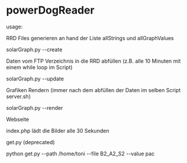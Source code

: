 # powerDogReader

usage:

RRD Files generieren an hand der Liste allStrings und allGraphValues

solarGraph.py --create

Daten vom FTP Verzeichnis in die RRD abfüllen (z.B. alle 10 Minuten mit einem while loop im Script)

solarGraph.py --update

Grafiken Rendern (immer nach dem abfüllen der Daten im selben Script server.sh)

solarGraph.py --render

Webseite

index.php lädt die Bilder alle 30 Sekunden

get.py (deprecated)

python get.py --path /home/toni --file B2_A2_S2 --value pac

